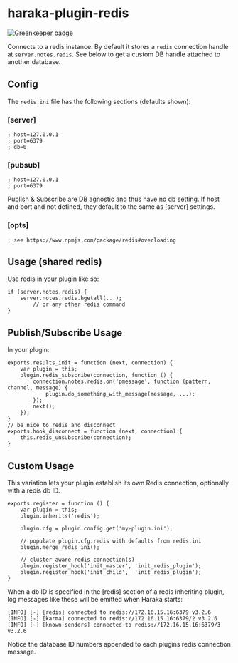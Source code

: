 # haraka-plugin-redis

[![Greenkeeper badge](https://badges.greenkeeper.io/haraka/haraka-plugin-redis.svg)](https://greenkeeper.io/)

Connects to a redis instance. By default it stores a `redis`
connection handle at `server.notes.redis`. See below to get a custom DB handle
attached to another database.

## Config

The `redis.ini` file has the following sections (defaults shown):

### [server]

    ; host=127.0.0.1
    ; port=6379
    ; db=0

### [pubsub]

    ; host=127.0.0.1
    ; port=6379

Publish & Subscribe are DB agnostic and thus have no db setting. If host and port and not defined, they default to the same as [server] settings.

### [opts]

    ; see https://www.npmjs.com/package/redis#overloading


## Usage (shared redis)

Use redis in your plugin like so:

    if (server.notes.redis) {
        server.notes.redis.hgetall(...);
            // or any other redis command
    }

## Publish/Subscribe Usage

In your plugin:

    exports.results_init = function (next, connection) {
        var plugin = this;
        plugin.redis_subscribe(connection, function () {
            connection.notes.redis.on('pmessage', function (pattern, channel, message) {
                plugin.do_something_with_message(message, ...);
            });
            next();
        });
    }
    // be nice to redis and disconnect
    exports.hook_disconnect = function (next, connection) {
        this.redis_unsubscribe(connection);
    }

## Custom Usage

This variation lets your plugin establish its own Redis connection,
optionally with a redis db ID.

    exports.register = function () {
        var plugin = this;
        plugin.inherits('redis');

        plugin.cfg = plugin.config.get('my-plugin.ini');

        // populate plugin.cfg.redis with defaults from redis.ini
        plugin.merge_redis_ini();

        // cluster aware redis connection(s)
        plugin.register_hook('init_master', 'init_redis_plugin');
        plugin.register_hook('init_child',  'init_redis_plugin');
    }

When a db ID is specified in the [redis] section of a redis inheriting plugin, log messages like these will be emitted when Haraka starts:

    [INFO] [-] [redis] connected to redis://172.16.15.16:6379 v3.2.6
    [INFO] [-] [karma] connected to redis://172.16.15.16:6379/2 v3.2.6
    [INFO] [-] [known-senders] connected to redis://172.16.15.16:6379/3 v3.2.6

Notice the database ID numbers appended to each plugins redis connection
message.
